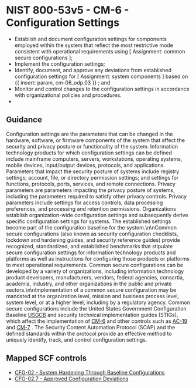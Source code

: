 # NIST 800-53v5 - CM-6 - Configuration Settings
- Establish and document configuration settings for components employed within the system that reflect the most restrictive mode consistent with operational requirements using \[ Assignment: common secure configurations \];
- Implement the configuration settings;
- Identify, document, and approve any deviations from established configuration settings for \[ Assignment: system components \] based on {{ insert: param, cm-06_odp.03 }} ; and
- Monitor and control changes to the configuration settings in accordance with organizational policies and procedures.
- 
## Guidance
Configuration settings are the parameters that can be changed in the hardware, software, or firmware components of the system that affect the security and privacy posture or functionality of the system. Information technology products for which configuration settings can be defined include mainframe computers, servers, workstations, operating systems, mobile devices, input/output devices, protocols, and applications. Parameters that impact the security posture of systems include registry settings; account, file, or directory permission settings; and settings for functions, protocols, ports, services, and remote connections. Privacy parameters are parameters impacting the privacy posture of systems, including the parameters required to satisfy other privacy controls. Privacy parameters include settings for access controls, data processing preferences, and processing and retention permissions. Organizations establish organization-wide configuration settings and subsequently derive specific configuration settings for systems. The established settings become part of the configuration baseline for the system.\n\nCommon secure configurations (also known as security configuration checklists, lockdown and hardening guides, and security reference guides) provide recognized, standardized, and established benchmarks that stipulate secure configuration settings for information technology products and platforms as well as instructions for configuring those products or platforms to meet operational requirements. Common secure configurations can be developed by a variety of organizations, including information technology product developers, manufacturers, vendors, federal agencies, consortia, academia, industry, and other organizations in the public and private sectors.\n\nImplementation of a common secure configuration may be mandated at the organization level, mission and business process level, system level, or at a higher level, including by a regulatory agency. Common secure configurations include the United States Government Configuration Baseline [USGCB](#98498928-3ca3-44b3-8b1e-f48685373087) and security technical implementation guides (STIGs), which affect the implementation of [CM-6](#cm-6) and other controls such as [AC-19](#ac-19) and [CM-7](#cm-7) . The Security Content Automation Protocol (SCAP) and the defined standards within the protocol provide an effective method to uniquely identify, track, and control configuration settings.
## Mapped SCF controls
- [CFG-02 - System Hardening Through Baseline Configurations](../scf/cfg-02-systemhardeningthroughbaselineconfigurations.md)
- [CFG-02.7 - Approved Configuration Deviations](../scf/cfg-027-approvedconfigurationdeviations.md)